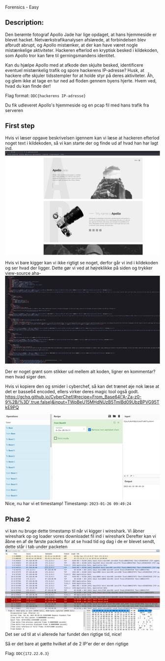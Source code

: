Forensics - Easy

## Description:

Den berømte fotograf Apollo Jade har lige opdaget, at hans hjemmeside er blevet hacket. Netværkstrafikanalysen afslørede, at forbindelsen blev afbrudt abrupt, og Apollo mistænker, at der kan have været nogle mistænkelige aktiviteter. Hackeren efterlod en kryptisk besked i kildekoden, som Apollo tror kan føre til gerningsmandens identitet.

Kan du hjælpe Apollo med at afkode den skjulte besked, identificere eventuel mistænkelig trafik og spore hackerens IP-adresse? Husk, at hackere ofte skjuler tidsstempler for at holde styr på deres aktiviteter. Åh, og glem ikke at tage en tur ned ad floden gennem byens hjerte. Hvem ved, hvad du kan finde der!

Flag format: `DDC{hackerens IP-adresse}`

Du fik udleveret Apollo's hjemmeside og en pcap fil med hans trafik fra serveren

## First step

Hvis vi læser opgave beskrivelsen igennem kan vi læse at hackeren efterlod noget text i kildekoden, så vi kan starte der og finde ud af hvad han har lagt ind.
![./Apollo-hjemmeside.png](./Apollo-hjemmeside.png)

Hvis vi bare kigger kan vi ikke rigtigt se noget, derfor går vi ind i kildekoden og ser hvad der ligger.
Dette gør vi ved at højreklikke på siden og trykker view-source
aha-
![./Kildekode-Apollo.png](./Kildekode-Apollo.png)

Der er noget grønt som stikker ud mellem alt koden, ligner en kommentar?
men hvad siger den.

Hvis vi kopiere den og smider i cyberchef, så kan det trænet øje nok læse at det er basse64 encoded, ellers virker deres magic tool også godt.
https://gchq.github.io/CyberChef/#recipe=From_Base64('A-Za-z0-9%2B/%3D',true,false)&input=TWpBeU15MHdNUzB5TmlBd09UbzBPVG95TkE9PQ

![./Cyberchef-Kommentar.png](./Cyberchef-Kommentar.png)
Nice, nu har vi et timestamp!
Timestamp: `2023-01-26 09:49:24`

## Phase 2

vi kan nu bruge dette timestamp til når vi kigger i wireshark.
Vi åbner wireshark op og loader vores downloadet fil ind i wireshark
Derefter kan vi åbne en af de første packets for at se hvad tid og dag i de er blevet sendt, dette står i tab under packeten
![./Apollo-Wireshark.png](./Apollo-Wireshark.png)
Det ser ud til at vi allerede har fundet den rigtige tid, nice!

Så er det bare at gætte hvilket af de 2 IP'er der er den rigtige

Flag: `DDC{172.22.0.3}`
